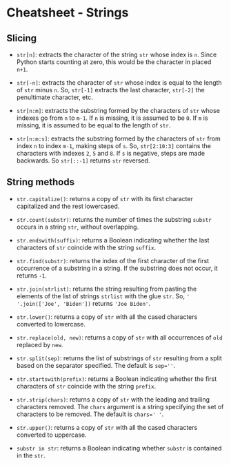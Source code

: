 # Cheatsheet - Strings

## Slicing

* `str[n]`: extracts the character of the string `str` whose index is `n`. Since Python starts counting at zero, this would be the character in placed `n+1`.

* `str[-n]`: extracts the character of `str` whose index is equal to the length of `str` minus `n`. So, `str[-1]` extracts the last character, `str[-2]` the penultimate character, etc.

* `str[n:m]`: extracts the substring formed by the characters of `str` whose indexes go from `n` to `m-1`. If `n` is missing, it is assumed to be `0`. If `m` is missing, it is assumed to be equal to the length of `str`.

* `str[n:m:s]`: extracts the substring formed by the characters of `str` from index `n` to index `m-1`, making steps of `s`. So, `str[2:10:3]` contains the characters with indexes `2`, `5` and `8`. If `s` is negative, steps are made backwards. So `str[::-1]` returns `str` reversed.

## String methods

* `str.capitalize()`: returns a copy of `str` with its first character capitalized and the rest lowercased.

* `str.count(substr)`: returns the number of times the substring `substr` occurs in a string `str`, without overlapping.

* `str.endswith(suffix)`: returns a Boolean indicating whether the last characters of `str` coincide with the string `suffix`.

* `str.find(substr)`: returns the index of the first character of the first occurrence of a substring in a string. If the substring does not occur, it returns `-1`.

* `str.join(strlist)`: returns the string resulting from pasting the elements of the list of strings `strlist` with the glue `str`. So, `' '.join(['Joe', 'Biden'])` returns `'Joe Biden'`.

* `str.lower()`: returns a copy of `str` with all the cased characters converted to lowercase.

* `str.replace(old, new)`: returns a copy of `str` with all occurrences of `old` replaced by `new`.

* `str.split(sep)`: returns the list of substrings of `str` resulting from a split based on the separator specified. The default is `sep=''`.

* `str.startswith(prefix)`: returns a Boolean indicating whether the first characters of `str` coincide with the string `prefix`.

* `str.strip(chars)`: returns a copy of `str` with the leading and trailing characters removed. The `chars` argument is a string specifying the set of characters to be removed. The default is `chars=' '`.

* `str.upper()`: returns a copy of `str` with all the cased characters converted to uppercase.

* `substr in str`: returns a Boolean indicating whether `substr` is contained in the `str`.
